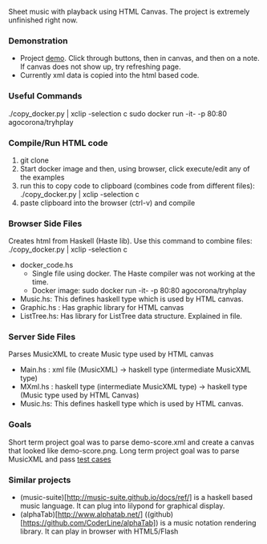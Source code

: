 Sheet music with playback using HTML Canvas. The project is extremely unfinished right now.

### Demonstration
 * Project [demo](http://cdn.rawgit.com/nickgeoca/music-browserside/master/proj.html). Click through buttons, then in canvas, and then on a note. If canvas does not show up, try refreshing page.
 * Currently xml data is copied into the html based code.

### Useful Commands
./copy_docker.py | xclip -selection c
sudo docker run -it- -p 80:80 agocorona/tryhplay

### Compile/Run HTML code
1. git clone
2. Start docker image and then, using browser, click execute/edit any of the examples
3. run this to copy code to clipboard (combines code from different files): ./copy_docker.py | xclip -selection c
4. paste clipboard into the browser (ctrl-v) and compile

### Browser Side Files
Creates html from Haskell (Haste lib). Use this command to combine files: ./copy_docker.py | xclip -selection c
 * docker_code.hs
   * Single file using docker. The Haste compiler was not working at the time.
   * Docker image: sudo docker run -it- -p 80:80 agocorona/tryhplay
 * Music.hs: This defines haskell type which is used by HTML canvas. 
 * Graphic.hs : Has graphic library for HTML canvas
 * ListTree.hs: Has library for ListTree data structure. Explained in file.

### Server Side Files
Parses MusicXML to create Music type used by HTML canvas
 * Main.hs : xml file (MusicXML)                       -> haskell type (intermediate MusicXML type)
 * MXml.hs : haskell type (intermediate MusicXML type) -> haskell type (Music type used by HTML Canvas)
 * Music.hs: This defines haskell type which is used by HTML canvas. 

### Goals
Short term project goal was to parse demo-score.xml and create a canvas that looked like demo-score.png.
Long term project goal was to parse MusicXML and pass [test cases](http://lilypond.org/doc/v2.19/input/regression/musicxml/collated-files#test-cases)

### Similar projects
 * (music-suite)[http://music-suite.github.io/docs/ref/] is a haskell based music language. It can plug into lilypond for graphical display.
 * (alphaTab)[http://www.alphatab.net/] ((github)[https://github.com/CoderLine/alphaTab]) is a music notation rendering library. It can play in browser with HTML5/Flash

